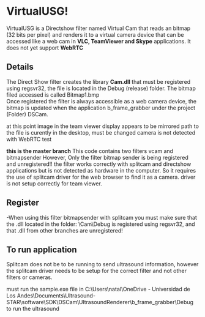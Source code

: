 # VirtualUSG!
VirtualUSG is a Directshow filter named Virtual Cam that reads an bitmap (32 bits per pixel) and renders it to a virtual camera device that can be accessed like a web cam in **VLC, TeamViewer and Skype** applications. It does not yet support **WebRTC** 


## Details
The Direct Show filter creates the library **Cam.dll** that must be registered using regsvr32, the file is located in the Debug (release) folder. The bitmap filed accessed is called Bitmap1.bmp  
Once registered the filter is always accessible as a web camera device, the bitmap is updated when the application b_frame_grabber under the project (Folder) DSCam.


at this point image in the team viewer display appears to be mirrored
path to the file is curently in the desktop, must be changed
camera is not detected with WebRTC test

**this is the master branch**
This code contains two filters vcam and bitmapsender
However, Only the filter bitmap sender is being registered and unregistered!!
the filter works correctly with splitcam and directshow applications but is not detected as hardware in the computer. So it requires the use of splitcam driver for the web browser to find it as a camera. driver is not setup correctly for team viewer.

## Register
-When using this filter bitmapsender with splitcam you must make sure that the .dll located in the folder: \Cam\Debug is registered using regsvr32, and that .dll from other branches are unregistered!

## To run application
Splitcam does not be to be running to send ultrasound information, however the splitcam driver needs to be setup for the correct filter and not other filters or cameras.

must run the sample.exe file in C:\Users\natal\OneDrive - Universidad de Los Andes\Documents\Ultrasound-STAR\software\SDK\DSCam\UltrasoundRenderer\b_frame_grabber\Debug  to run the ultrasound